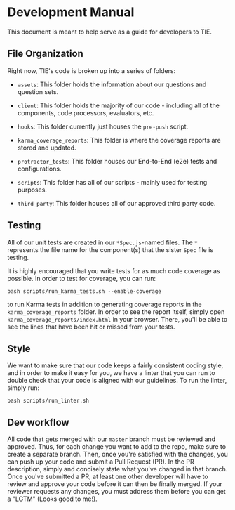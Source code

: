 # Development Manual

This document is meant to help serve as a guide for developers to TIE.

## File Organization

Right now, TIE's code is broken up into a series of folders:

* `assets`: This folder holds the information about our questions and question sets.

* `client`: This folder holds the majority of our code - including all of the components, code processors, evaluators, etc.

* `hooks`: This folder currently just houses the `pre-push` script.

* `karma_coverage_reports`: This folder is where the coverage reports are stored and updated.

* `protractor_tests`: This folder houses our End-to-End (e2e) tests and configurations.

* `scripts`: This folder has all of our scripts - mainly used for testing purposes.

* `third_party`: This folder houses all of our approved third party code.

## Testing

All of our unit tests are created in our `*Spec.js`-named files. The `*` represents the file name 
for the component(s) that the sister `Spec` file is testing.

It is highly encouraged that you write tests for as much code coverage as possible. In order to test
 for coverage, you can run: 

`bash scripts/run_karma_tests.sh --enable-coverage` 

to run Karma tests in addition to generating coverage reports in the `karma_coverage_reports` 
folder. In order to see the report itself, simply open `karma_coverage_reports/index.html` in your 
browser. There, you'll be able to see the lines that have been hit or missed from your tests.

## Style

We want to make sure that our code keeps a fairly consistent coding style, and in order to make it easy for you, we have a linter that you can run to double check that your code is aligned with our guidelines.
To run the linter, simply run: 

`bash scripts/run_linter.sh`

## Dev workflow

All code that gets merged with our `master` branch must be reviewed and approved.
Thus, for each change you want to add to the repo, make sure to create a separate branch. Then, once
 you're satisfied with the changes, you can push up your code and submit a Pull Request (PR).
In the PR description, simply and concisely state what you've changed in that branch.
Once you've submitted a PR, at least one other developer will have to review and approve your code 
before it can then be finally merged. If your reviewer requests any changes, you must address them 
before you can get a "LGTM" (Looks good to me!).